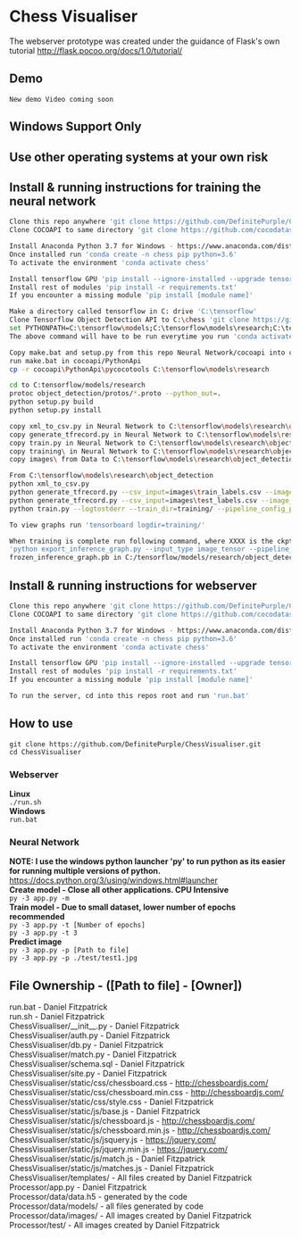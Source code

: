 # Chess Visualiser
The webserver prototype was created under the guidance of Flask's own tutorial
http://flask.pocoo.org/docs/1.0/tutorial/

## Demo
`New demo Video coming soon`

## Windows Support Only
## Use other operating systems at your own risk

## Install & running instructions for training the neural network
``` bash
Clone this repo anywhere 'git clone https://github.com/DefinitePurple/ChessVisualiser.git'
Clone COCOAPI to same directory 'git clone https://github.com/cocodataset/cocoapi'

Install Anaconda Python 3.7 for Windows - https://www.anaconda.com/distribution/
Once installed run 'conda create -n chess pip python=3.6'
To activate the environment 'conda activate chess'

Install tensorflow GPU 'pip install --ignore-installed --upgrade tensorflow-gpu==1.12.0'
Install rest of modules 'pip install -r requirements.txt'
If you encounter a missing module 'pip install [module name]'

Make a directory called tensorflow in C: drive 'C:\tensorflow'
Clone Tensorflow Object Detection API to C:\chess 'git clone https://github.com/tensorflow/models.git'
set PYTHONPATH=C:\tensorflow\models;C:\tensorflow\models\research;C:\tensorflow\models\research\slim
The above command will have to be run everytime you run 'conda activate'

Copy make.bat and setup.py from this repo Neural Network/cocoapi into cocoapi/PythonApi
run make.bat in cocoapi/PythonApi
cp -r cocoapi\PythonApi\pycocotools C:\tensorflow\models\research

cd to C:tensorflow/models/research
protoc object_detection/protos/*.proto --python_out=.
python setup.py build
python setup.py install

copy xml_to_csv.py in Neural Network to C:\tensorflow\models\research\object_detection
copy generate_tfrecord.py in Neural Network to C:\tensorflow\models\research\object_detection
copy train.py in Neural Network to C:\tensorflow\models\research\object_detection
copy training\ in Neural Network to C:\tensorflow\models\research\object_detection
copy images\ from Data to C:\tensorflow\models\research\object_detection

From C:\tensorflow\models\research\object_detection
python xml_to_csv.py
python generate_tfrecord.py --csv_input=images\train_labels.csv --image_dir=images\train --output_path=train.record
python generate_tfrecord.py --csv_input=images\test_labels.csv --image_dir=images\test --output_path=test.record
python train.py --logtostderr --train_dir=training/ --pipeline_config_path=training/faster_rcnn_resnet101_coco.config

To view graphs run 'tensorboard logdir=training/'

When training is complete run following command, where XXXX is the ckpt number in training/ 
'python export_inference_graph.py --input_type image_tensor --pipeline_config_path training/faster_rcnn_resnet101_coco.config --trained_checkpoint_prefix training/model.ckpt-XXXX --output_directory inference_graph'
frozen_inference_graph.pb in C:/tensorflow/models/research/object_detection/inference_graph is the file used with detection
```

## Install & running instructions for webserver
``` bash
Clone this repo anywhere 'git clone https://github.com/DefinitePurple/ChessVisualiser.git'
Clone COCOAPI to same directory 'git clone https://github.com/cocodataset/cocoapi'

Install Anaconda Python 3.7 for Windows - https://www.anaconda.com/distribution/
Once installed run 'conda create -n chess pip python=3.6'
To activate the environment 'conda activate chess'

Install tensorflow GPU 'pip install --ignore-installed --upgrade tensorflow-gpu==1.12.0'
Install rest of modules 'pip install -r requirements.txt'
If you encounter a missing module 'pip install [module name]'

To run the server, cd into this repos root and run 'run.bat'
```


## How to use
`git clone https://github.com/DefinitePurple/ChessVisualiser.git`<br />
`cd ChessVisualiser`
### Webserver
__Linux__<br />
`./run.sh`<br />
__Windows__<br />
`run.bat`<br />
### Neural Network
__NOTE: I use the windows python launcher 'py' to run python as its easier for running multiple versions of python.__ https://docs.python.org/3/using/windows.html#launcher
<br />
__Create model - Close all other applications. CPU Intensive__<br />
`py -3 app.py -m`<br />
__Train model - Due to small dataset, lower number of epochs recommended__<br />
`py -3 app.py -t [Number of epochs]`<br />
`py -3 app.py -t 3`<br />
__Predict image__<br />
`py -3 app.py -p [Path to file]`<br />
`py -3 app.py -p ./test/test1.jpg`<br />

## File Ownership - ([Path to file] - [Owner])
run.bat - Daniel Fitzpatrick <br/>
run.sh - Daniel Fitzpatrick <br/>
ChessVisualiser/_\_init__.py - Daniel Fitzpatrick <br/>
ChessVisualiser/auth.py - Daniel Fitzpatrick <br/>
ChessVisualiser/db.py  - Daniel Fitzpatrick <br/>
ChessVisualiser/match.py  - Daniel Fitzpatrick <br/>
ChessVisualiser/schema.sql  - Daniel Fitzpatrick <br/>
ChessVisualiser/site.py  - Daniel Fitzpatrick <br/>
ChessVisualiser/static/css/chessboard.css - http://chessboardjs.com/ <br/>
ChessVisualiser/static/css/chessboard.min.css - http://chessboardjs.com/ <br/>
ChessVisualiser/static/css/style.css - Daniel Fitzpatrick <br/>
ChessVisualiser/static/js/base.js - Daniel Fitzpatrick <br/>
ChessVisualiser/static/js/chessboard.js - http://chessboardjs.com/ <br/> 
ChessVisualiser/static/js/chessboard.min.js - http://chessboardjs.com/ <br/>
ChessVisualiser/static/js/jsquery.js - https://jquery.com/ <br/>
ChessVisualiser/static/js/jquery.min.js - https://jquery.com/ <br/>
ChessVisualiser/static/js/match.js - Daniel Fitzpatrick <br/>
ChessVisualiser/static/js/matches.js - Daniel Fitzpatrick <br/>
ChessVisualiser/templates/ - All files created by Daniel Fitzpatrick <br/>
Processor/app.py - Daniel Fitzpatrick <br />
Processor/data/data.h5 - generated by the code <br />
Processor/data/models/ - all files generated by code <br />
Processor/data/images/ - All images created by Daniel Fitzpatrick
Processor/test/ - All images created by Daniel Fitzpatrick
